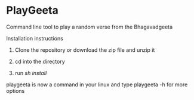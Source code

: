 # PlayGeeta
Command line tool to play a random verse from the Bhagavadgeeta

Installation instructions
  1. Clone the repository or download the zip file and unzip it 
  2. cd into the directory
 
  3. run *sh install*

playgeeta is now a command in your linux and type playgeeta -h for more options
